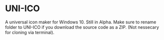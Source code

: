 ﻿# UNI-ICO
A universal icon maker for Windows 10. Still in Alpha.
Make sure to rename folder to UNI-ICO if you download the source code as a ZIP. (Not nessecary for cloning via terminal).